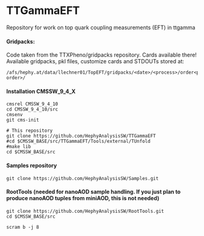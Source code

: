 # TTGammaEFT
Repository for work on top quark coupling measurements (EFT) in ttgamma

#### Gridpacks:  
  
Code taken from the TTXPheno/gridpacks repository. Cards available there!  
Available gridpacks, pkl files, customize cards and STDOUTs stored at:  
```  
/afs/hephy.at/data/llechner01/TopEFT/gridpacks/<date>/<process>/order<poly order>/  
```  

#### Installation CMSSW_9_4_X

```
cmsrel CMSSW_9_4_10
cd CMSSW_9_4_10/src
cmsenv
git cms-init

# This repository
git clone https://github.com/HephyAnalysisSW/TTGammaEFT
#cd $CMSSW_BASE/src/TTGammaEFT/Tools/external/TUnfold
#make lib
cd $CMSSW_BASE/src
```

#### Samples repository

```
git clone https://github.com/HephyAnalysisSW/Samples.git
```

#### RootTools (needed for nanoAOD sample handling. If you just plan to produce nanoAOD tuples from miniAOD, this is not needed)

```
git clone https://github.com/HephyAnalysisSW/RootTools.git
cd $CMSSW_BASE/src

scram b -j 8
```
